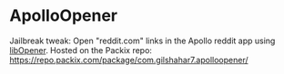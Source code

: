 # ApolloOpener
Jailbreak tweak: Open "reddit.com" links in the Apollo reddit app using [libOpener](https://github.com/hbang/libopener).
Hosted on the Packix repo: https://repo.packix.com/package/com.gilshahar7.apolloopener/
